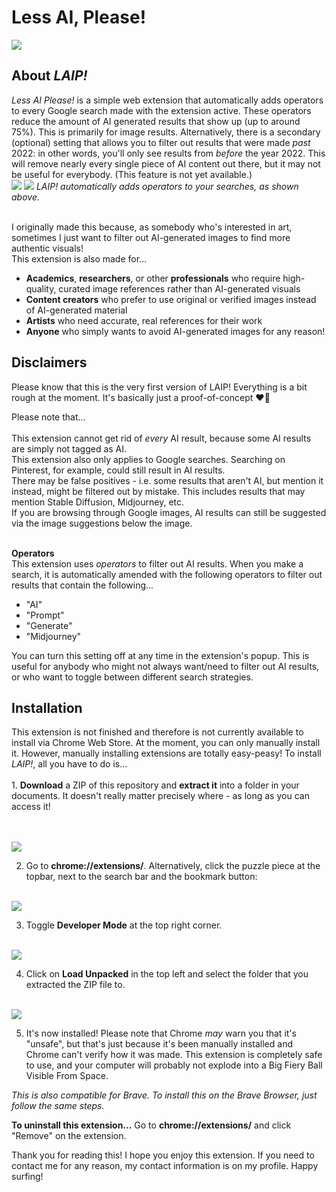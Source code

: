 <h1>Less AI, Please!</h1>

<img src="https://i.imgur.com/letnmps.png" />

<h2>About <i>LAIP!</i></h2>
<i>Less AI Please!</i> is a simple web extension that automatically adds operators to every Google search made with the extension active. These operators reduce the amount of AI generated results that show up (up to around 75%). This is primarily for image results. Alternatively, there is a secondary (optional) setting that allows you to filter out results that were made <i>past</i> 2022: in other words, you'll only see results from <i>before</i> the year 2022. This will remove nearly every single piece of AI content out there, but it may not be useful for everybody. (This feature is not yet available.)<br>

<img src="https://i.imgur.com/YIzpFPn.png" />
<img src="https://i.imgur.com/Jd8UNTb.png" />
<i>LAIP! automatically adds operators to your searches, as shown above.</i>
<br><br>

I originally made this because, as somebody who's interested in art, sometimes I just want to filter out AI-generated images to find more authentic visuals!  
This extension is also made for...  
- <b>Academics</b>, <b>researchers</b>, or other <b>professionals</b> who require high-quality, curated image references rather than AI-generated visuals  
- <b>Content creators</b> who prefer to use original or verified images instead of AI-generated material  
- <b>Artists</b> who need accurate, real references for their work  
- <b>Anyone</b> who simply wants to avoid AI-generated images for any reason!

<h2>Disclaimers</h2>
Please know that this is the very first version of LAIP! Everything is a bit rough at the moment. It's basically just a proof-of-concept ❤️🙏

Please note that... <br><br>
This extension cannot get rid of <i>every</i> AI result, because some AI results are simply not tagged as AI. <br>
This extension also only applies to Google searches. Searching on Pinterest, for example, could still result in AI results. <br>
There may be false positives - i.e. some results that aren't AI, but mention it instead, might be filtered out by mistake. This includes results that may mention Stable Diffusion, Midjourney, etc. <br>
If you are browsing through Google images, AI results can still be suggested via the image suggestions below the image.  <br>

<br><b>Operators</b><br>
This extension uses <i>operators</i> to filter out AI results. When you make a search, it is automatically amended with the following operators to filter out results that contain the following... 
- "AI"
- "Prompt"
- "Generate"
- "Midjourney"

You can turn this setting off at any time in the extension's popup. This is useful for anybody who might not always want/need to filter out AI results, or who want to toggle between different search strategies. 

<h2>Installation</h2>
This extension is not finished and therefore is not currently available to install via Chrome Web Store. At the moment, you can only manually install it. However, manually installing extensions are totally easy-peasy! To install <i>LAIP!</i>, all you have to do is... <br><br>
1. <b>Download</b> a ZIP of this repository and <b>extract it</b> into a folder in your documents. It doesn't really matter precisely where - as long as you can access it! 

<br><br>
<img src="https://i.imgur.com/SK7baKs.png" />
<br>

2. Go to <b>chrome://extensions/</b>. Alternatively, click the puzzle piece at the topbar, next to the search bar and the bookmark button: 
<br>
<img src="https://i.imgur.com/MUptt55.png"/>
<br>

3. Toggle **Developer Mode** at the top right corner.

<br>
<img src="https://i.imgur.com/o7cM4PS.png"/>
<br>

4. Click on <b>Load Unpacked</b> in the top left and select the folder that you extracted the ZIP file to.

<br>
<img src="https://i.imgur.com/eW6zwFr.png" />
<br>

5. It's now installed! Please note that Chrome <i>may</i> warn you that it's "unsafe", but that's just because it's been manually installed and Chrome can't verify how it was made. This extension is completely safe to use, and your computer will probably not explode into a Big Fiery Ball Visible From Space.

<i>This is also compatible for Brave. To install this on the Brave Browser, just follow the same steps.</i>

<b>To uninstall this extension...</b> Go to <b>chrome://extensions/</b> and click "Remove" on the extension. 

Thank you for reading this! I hope you enjoy this extension. If you need to contact me for any reason, my contact information is on my profile. Happy surfing! 
